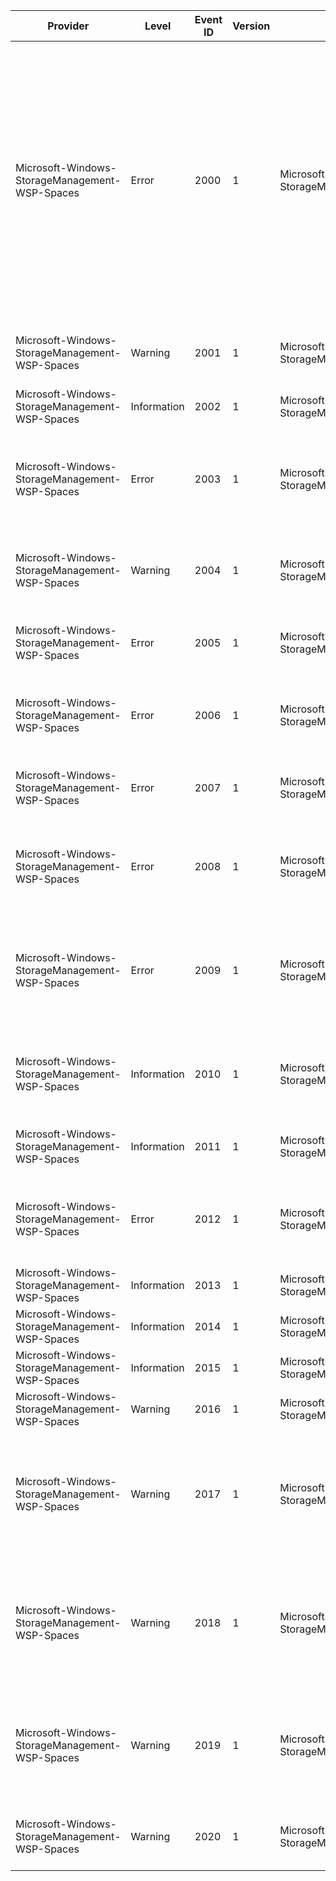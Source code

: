 Provider                                        |  Level        |  Event ID  |  Version  |  Channel                                          |  Task  |  Opcode  |  Keyword  |  Message
------------------------------------------------|---------------|------------|-----------|---------------------------------------------------|--------|----------|-----------|---------------------------------------------------------------------------------------------------------------------------------------------------------------------------------------------------------------------------------------------------------------------------------------------------------------------------------------------------------------------------------------------------------------------------------------------------------------------------------------------------------------------------------------------
Microsoft-Windows-StorageManagement-WSP-Spaces  |  Error        |  2000      |  1        |  Microsoft-Windows-StorageManagement/Operational  |        |          |           |  The Windows Storage Provider could not start the remote storage subsystem.                    Storage Subsystem ID: {SubsystemID}                    Storage Subsystem URI: {SubsystemURI}                    Username: {Username}                    Error Code: {ErrorCode}                    Error String: {ErrorString}                    Ensure that the remote storage subsystem is online and connected to the network.                    Check if the user attempting to connect to the subsystem has the necessary permissions.
Microsoft-Windows-StorageManagement-WSP-Spaces  |  Warning      |  2001      |  1        |  Microsoft-Windows-StorageManagement/Operational  |        |          |           |  The Windows Storage Provider has lost its connection to the cluster.                    Error Code: {ErrorCode}
Microsoft-Windows-StorageManagement-WSP-Spaces  |  Information  |  2002      |  1        |  Microsoft-Windows-StorageManagement/Operational  |        |          |           |
Microsoft-Windows-StorageManagement-WSP-Spaces  |  Error        |  2003      |  1        |  Microsoft-Windows-StorageManagement/Operational  |        |          |           |  An error occurred during method execution.                    Class: {ClassName}                    Method: {MethodName}                    ObjectId: {ObjectId}                    Error Code: {ErrorCode}
Microsoft-Windows-StorageManagement-WSP-Spaces  |  Warning      |  2004      |  1        |  Microsoft-Windows-StorageManagement/Operational  |        |          |           |  An error was posted by the Windows Storage Provider during the course of an operation.                    Message: {Message}
Microsoft-Windows-StorageManagement-WSP-Spaces  |  Error        |  2005      |  1        |  Microsoft-Windows-StorageManagement/Operational  |        |          |           |  An error occurred during storage job execution.                    Job Name: {JobName}                    Error Code: {ErrorCode}
Microsoft-Windows-StorageManagement-WSP-Spaces  |  Error        |  2006      |  1        |  Microsoft-Windows-StorageManagement/Operational  |        |          |           |  An error occurred during a get instance operation.                    Class: {ClassName}                    ObjectId: {ObjectId}                    Error Code: {ErrorCode}
Microsoft-Windows-StorageManagement-WSP-Spaces  |  Error        |  2007      |  1        |  Microsoft-Windows-StorageManagement/Operational  |        |          |           |  An error occurred during object enumeration.                    Class: {ClassName}                    Error Code: {ErrorCode}
Microsoft-Windows-StorageManagement-WSP-Spaces  |  Error        |  2008      |  1        |  Microsoft-Windows-StorageManagement/Operational  |        |          |           |  An error occurred during method execution.                    Class: {ClassName}                    Method: {MethodName}                    ObjectId: {ObjectId}                    MI_Result: {ErrorCode}
Microsoft-Windows-StorageManagement-WSP-Spaces  |  Error        |  2009      |  1        |  Microsoft-Windows-StorageManagement/Operational  |        |          |           |  An error occurred while trying to perform a diagnostic operation.                    Computer name: {ComputerName}                    Error Code: {ErrorCode}                    Secondary Error: {SecondaryErrorCode}
Microsoft-Windows-StorageManagement-WSP-Spaces  |  Information  |  2010      |  1        |  Microsoft-Windows-StorageManagement/Operational  |        |          |           |  The Windows Storage Spaces and Disk provider was loaded.                    Load time (milliseconds): {LoadTime_msecs}                    Miresult: {MI_Result}
Microsoft-Windows-StorageManagement-WSP-Spaces  |  Information  |  2011      |  1        |  Microsoft-Windows-StorageManagement/Operational  |        |          |           |  Cluster state initialization succeeded.                    Cluster name: {ClusterName}
Microsoft-Windows-StorageManagement-WSP-Spaces  |  Error        |  2012      |  1        |  Microsoft-Windows-StorageManagement/Operational  |        |          |           |  Cluster state initialization failed.                    Cluster Name: {ClusterName}                    Initialization Phase: {InitializationPhase}                    HRESULT: {HRESULT}
Microsoft-Windows-StorageManagement-WSP-Spaces  |  Information  |  2013      |  1        |  Microsoft-Windows-StorageManagement/Operational  |        |          |           |  Cluster node arrived.                    Node: {Node}                    Node State: {NodeState}
Microsoft-Windows-StorageManagement-WSP-Spaces  |  Information  |  2014      |  1        |  Microsoft-Windows-StorageManagement/Operational  |        |          |           |  Cluster node {Node} was deleted.
Microsoft-Windows-StorageManagement-WSP-Spaces  |  Information  |  2015      |  1        |  Microsoft-Windows-StorageManagement/Operational  |        |          |           |  Cluster node {Node} came online.
Microsoft-Windows-StorageManagement-WSP-Spaces  |  Warning      |  2016      |  1        |  Microsoft-Windows-StorageManagement/Operational  |        |          |           |  Cluster node {Node} went offline.
Microsoft-Windows-StorageManagement-WSP-Spaces  |  Warning      |  2017      |  1        |  Microsoft-Windows-StorageManagement/Operational  |        |          |           |  It took longer than usual for this target node to respond to the following control code.                    Control Code: {ControlCode} ({ControlCodeName})                    Response time (milliseconds): {Runtime_msecs}
Microsoft-Windows-StorageManagement-WSP-Spaces  |  Warning      |  2018      |  1        |  Microsoft-Windows-StorageManagement/Operational  |        |          |           |  It took longer than usual for this initiator node to complete the following control code.                    Control Code: {ControlCode} ({ControlCodeName})                    Complete time (milliseconds): {Runtime_msecs}
Microsoft-Windows-StorageManagement-WSP-Spaces  |  Warning      |  2019      |  1        |  Microsoft-Windows-StorageManagement/Operational  |        |          |           |  One or more nodes did not respond to the cluster broadcast.                    Control Code: {ControlCode} ({ControlCodeName})                    Nodes: {Nodes}                    Unresponsive Nodes: {UnresponsiveNodes}
Microsoft-Windows-StorageManagement-WSP-Spaces  |  Warning      |  2020      |  1        |  Microsoft-Windows-StorageManagement/Operational  |        |          |           |  An unmapped error was encountered.                    Function: {Function}                    HResult: {HResult}                    MI_Result: {MI_Result}